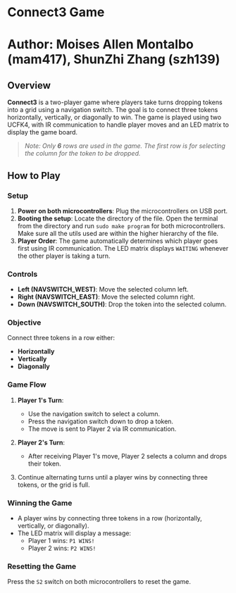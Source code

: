 # Connect3 Game
# Author: Moises Allen Montalbo (mam417), ShunZhi Zhang (szh139)

## Overview
**Connect3** is a two-player game where players take turns dropping tokens into a grid using a navigation switch. The goal is to connect three tokens horizontally, vertically, or diagonally to win. The game is played using two UCFK4, with IR communication to handle player moves and an LED matrix to display the game board. 
>*Note: Only **6** rows are used in the game. The first row is for selecting the column for the token to be dropped.*


## How to Play

### Setup
1. **Power on both microcontrollers**: Plug the microcontrollers on USB port.
2. **Booting the setup**: Locate the directory of the file. Open the terminal from the directory and run `sudo make program` for both microcontrollers. Make sure all the utils used are within the higher hierarchy of the file.
3. **Player Order**: The game automatically determines which player goes first using IR communication. The LED matrix displays `WAITING` whenever the other player is taking a turn.

### Controls
- **Left (NAVSWITCH_WEST)**: Move the selected column left.
- **Right (NAVSWITCH_EAST)**: Move the selected column right.
- **Down (NAVSWITCH_SOUTH)**: Drop the token into the selected column.

### Objective
Connect three tokens in a row either:
- **Horizontally**
- **Vertically**
- **Diagonally**

### Game Flow
1. **Player 1's Turn**: 
   - Use the navigation switch to select a column.
   - Press the navigation switch down to drop a token.
   - The move is sent to Player 2 via IR communication.
   
2. **Player 2's Turn**:
   - After receiving Player 1's move, Player 2 selects a column and drops their token.
   
3. Continue alternating turns until a player wins by connecting three tokens, or the grid is full.

### Winning the Game
- A player wins by connecting three tokens in a row (horizontally, vertically, or diagonally).
- The LED matrix will display a message:
  - Player 1 wins: `P1 WINS!`
  - Player 2 wins: `P2 WINS!`

### Resetting the Game
Press the `S2` switch on both microcontrollers to reset the game.
